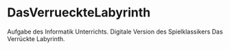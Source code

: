 # DasVerrueckteLabyrinth
Aufgabe des Informatik Unterrichts. Digitale Version des Spielklassikers Das Verrückte Labyrinth.
